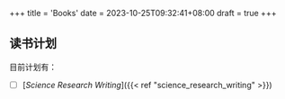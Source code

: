 +++
title = 'Books'
date = 2023-10-25T09:32:41+08:00
draft = true
+++

## 读书计划

目前计划有：
- [ ] [_Science_ _Research_ _Writing_]({{< ref "science_research_writing" >}})


